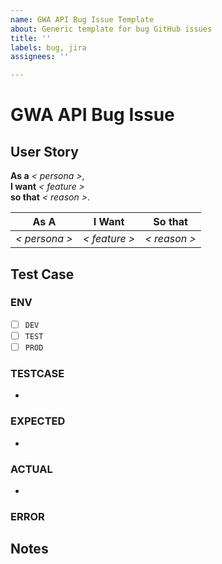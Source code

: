```yaml
---
name: GWA API Bug Issue Template
about: Generic template for bug GitHub issues
title: ''
labels: bug, jira
assignees: ''

---
```


# GWA API Bug Issue

<!-- Use what you want. Remove what you don't want. -->

## User Story

<!-- Use one of the following two templates -->
<!-- 1) User Story as a statement -->

**As a** _< persona >_,<br>
**I want** _< feature >_<br>
**so that** _< reason >_.

<!-- 2) User Story as a table -->

| **As A**      | **I Want**    | **So that**  |
| ------------- | ------------- | ------------ |
| _< persona >_ | _< feature >_ | _< reason >_ |

## Test Case

### ENV

<!-- Put at least one `x` below. Select all the environments which apply. -->

- [ ] `DEV`
- [ ] `TEST`
- [ ] `PROD`

### TESTCASE

<!-- Share the minimal reproduction steps for this issue -->

-

### EXPECTED

<!-- Share the expected behavior of the testcase -->

-

### ACTUAL

<!-- Describe the actual behavior of the testcase -->

-

### ERROR

<!-- If you have an associated exception or error, please post it below -->

## Notes

<!-- Do any of these matter: Operating System, Browser? If so, please mention the version and any other relevant details below. -->
